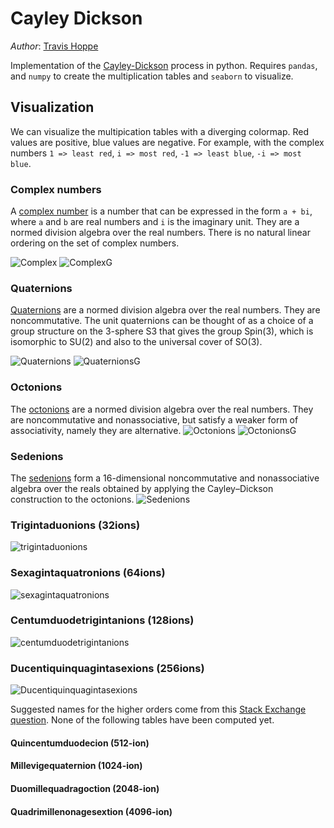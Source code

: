 # Cayley Dickson
*Author*: [Travis Hoppe](http://thoppe.github.io/)

Implementation of the [Cayley-Dickson](http://en.wikipedia.org/wiki/Cayley%E2%80%93Dickson_construction) process in python. Requires `pandas`, and `numpy` to create the multiplication tables and `seaborn` to visualize. 

## Visualization
We can visualize the multipication tables with a diverging colormap. Red values are positive, blue values are negative. For example, with the complex numbers `1 => least red`, `i => most red`, `-1 => least blue`, `-i => most blue`.

### Complex numbers
A [complex number](http://en.wikipedia.org/wiki/Complex_number) is a number that can be expressed in the form `a + bi`, where `a` and `b` are real numbers and `i` is the imaginary unit. They are a normed division algebra over the real numbers. There is no natural linear ordering on the set of complex numbers.

![Complex](figures/K1.png)
![ComplexG](figures/g1.png)

### Quaternions
[Quaternions](http://en.wikipedia.org/wiki/Quaternion) are a normed division algebra over the real numbers. They are noncommutative. The unit quaternions can be thought of as a choice of a group structure on the 3-sphere S3 that gives the group Spin(3), which is isomorphic to SU(2) and also to the universal cover of SO(3).

![Quaternions](figures/K2.png)
![QuaternionsG](figures/g2.png)

### Octonions
The [octonions](http://en.wikipedia.org/wiki/Octonion) are a normed division algebra over the real numbers. They are noncommutative and nonassociative, but satisfy a weaker form of associativity, namely they are alternative.
![Octonions](figures/K3.png)
![OctonionsG](figures/g3.png)

### Sedenions
The [sedenions](http://en.wikipedia.org/wiki/Sedenion) form a 16-dimensional noncommutative and nonassociative algebra over the reals obtained by applying the Cayley–Dickson construction to the octonions.
![Sedenions](figures/K4.png)

### Trigintaduonions (32ions)
![trigintaduonions](figures/K5.png)

### Sexagintaquatronions (64ions)
![sexagintaquatronions](figures/K6.png)

### Centumduodetrigintanions (128ions)
![centumduodetrigintanions](figures/K7.png)

### Ducentiquinquagintasexions (256ions)
![Ducentiquinquagintasexions](figures/K8.png)

Suggested names for the higher orders come from this [Stack Exchange question](http://english.stackexchange.com/q/234607/17096). None of the following tables have been computed yet.

#### Quincentumduodecion (512-ion)
#### Millevigequaternion (1024-ion)
#### Duomillequadragoction (2048-ion)
#### Quadrimillenonagesextion (4096-ion)








